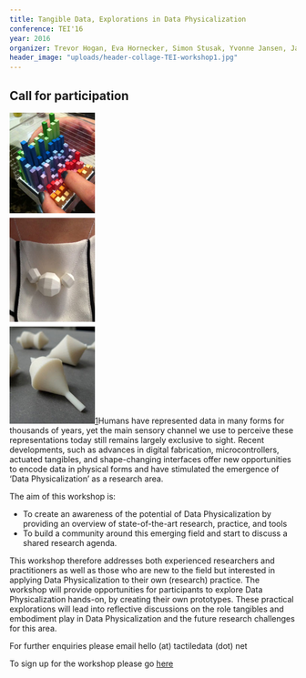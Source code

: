 ```yaml
---
title: Tangible Data, Explorations in Data Physicalization
conference: TEI'16
year: 2016
organizer: Trevor Hogan, Eva Hornecker, Simon Stusak, Yvonne Jansen, Jason Alexander, Andrew Vande Moere, Uta Hinrichs, and Kieran Nolan
header_image: "uploads/header-collage-TEI-workshop1.jpg"
---
```


## Call for participation
<img  class="float-right" src="Fig1.jpg" style="max-width: 150px;"/>[1]Humans have represented data in many forms for thousands of years, yet the main sensory channel we use to perceive these representations today still remains largely exclusive to sight. Recent developments, such as advances in digital fabrication, microcontrollers, actuated tangibles, and shape-changing interfaces offer new opportunities to encode data in physical forms and have stimulated the emergence of ‘Data Physicalization’ as a research area.

The aim of this workshop is:

  * To create an awareness of the potential of Data Physicalization by providing an overview of state-of-the-art research, practice, and tools
  * To build a community around this emerging field and start to discuss a shared research agenda.

This workshop therefore addresses both experienced researchers and practitioners as well as those who are new to the field but interested in applying Data Physicalization to their own (research) practice. The workshop will provide opportunities for participants to explore Data Physicalization hands-on, by creating their own prototypes. These practical explorations will lead into reflective discussions on the role tangibles and embodiment play in Data Physicalization and the future research challenges for this area.

For further enquiries please email hello (at) tactiledata (dot) net

To sign up for the workshop please go [here][2]

 [1]: http://dataphys.org/workshops/tei16/wp-content/uploads/sites/2/2015/10/Fig1.jpg
 [2]: http://www.tei-conf.org/16/registration.html